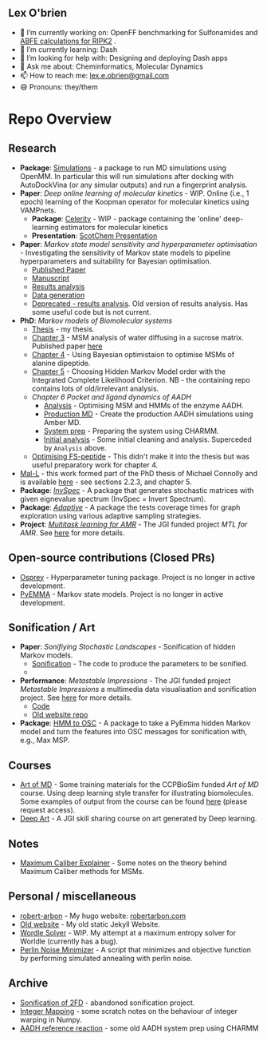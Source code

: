 ## Lex O'brien

- 🔭 I’m currently working on: OpenFF benchmarking for Sulfonamides and [ABFE calculations for RIPK2](https://github.com/RobertArbon/kinase_intermediate_state)  . 
- 🌱 I’m currently learning: Dash
- 🤔 I’m looking for help with: Designing and deploying Dash apps
- 💬 Ask me about: Cheminformatics, Molecular Dynamics 
- 📫 How to reach me: lex.e.obrien@gmail.com
- 😄 Pronouns: they/them


# Repo Overview

## Research

- **Package**: [Simulations](https://github.com/RobertArbon/simulations) - a package to run MD simulations using OpenMM. In particular this will run simulations after docking with AutoDockVina (or any simular outputs) and run a fingerprint analysis. 
- **Paper**: *Deep online learning of molecular kinetics* - WIP.  Online (i.e., 1 epoch) learning of the Koopman operator for molecular kinetics using VAMPnets.
  - **Package**: [Celerity](https://github.com/RobertArbon/online_kinetics) - WIP - package containing the 'online' deep-learning estimators for molecular kinetics
  - **Presentation**: [ScotChem Presentation](https://github.com/RobertArbon/online_kinetics/blob/main/docs/presentation/ScotChem.pdf)
- **Paper**: *Markov state model sensitivity and hyperparameter optimisation* -  Investigating the sensitivity of Markov state models to pipeline hyperparameters and suitability for Bayesian optimisation.
  - [Published Paper](https://pubs.acs.org/doi/10.1021/acs.jctc.3c01134)
  - [Manuscript](https://github.com/RobertArbon/MSM-Hyperparameter-Optimisation)
  - [Results analysis](https://github.com/RobertArbon/msm_sensitivity_analysis)
  - [Data generation](https://github.com/RobertArbon/msm_sensitivity)
  - [Deprecated - results analysis](https://github.com/RobertArbon/msm_hyperparameter_optimisation). Old version of results analysis. Has some useful code but is not current.
- **PhD**:  *Markov models of Biomolecular systems*
  - [Thesis](https://github.com/RobertArbon/Rob-Arbon-Thesis) - my thesis.
  - [Chapter 3](https://github.com/RobertArbon/water_diffusion) - MSM analysis of water diffusing in a sucrose matrix. Published paper [here](https://doi.org/10.1039/C9SC06228A)
  - [Chapter 4](https://github.com/RobertArbon/alanine_dipeptide) - Using Bayesian optimistaion to optimise MSMs of alanine dipeptide.
  - [Chapter 5](https://github.com/RobertArbon/four_well_analysis/tree/master/Three-Four-Well-Selection) - Choosing Hidden Markov Model order with the Integrated Complete Likelihood Criterion. NB - the containing repo contains lots of old/irrelevant analysis.
  - *Chapter 6 Pocket and ligand dynamics of AADH*
    - [Analysis](https://github.com/RobertArbon/AADH) - Optimising MSM and HMMs of the enzyme AADH.
    - [Production MD](https://github.com/RobertArbon/aadh_amber) - Create the production AADH simulations using Amber MD.
    - [System prep](https://github.com/RobertArbon/aadh_msm) - Preparing the system using CHARMM.
    - [Initial analysis](https://github.com/RobertArbon/AADH_Analysis) - Some initial cleaning and analysis.  Superceded by `Analysis` above. 
  - [Optimising FS-peptide](https://github.com/RobertArbon/optimize-fs-peptide) - This didn't make it into the thesis but was useful preparatory work for chapter 4.
- [Mal-L](https://github.com/RobertArbon/Mal_L) - this work formed part of the PhD thesis of Michael Connolly and is available [here](https://research-information.bris.ac.uk/ws/portalfiles/portal/317460439/Final_Copy_2022_01_25_Connolly_M_PhD_Redacted.pdf) - see sections 2.2.3, and chapter 5.
- **Package**: *[InvSpec](https://github.com/RobertArbon/invspec)* - A package that generates stochastic matrices with given eignevalue spectrum (InvSpec = Invert Spectrum). 
- **Package**: *[Adaptive](https://github.com/RobertArbon/adaptive)* - A package the tests coverage times for graph exploration using various adaptive sampling strategies.
- **Project**: *[Multitask learning for AMR](https://github.com/RobertArbon/multitask_learning_for_AMR)* - The JGI funded project *MTL for AMR*. See [here](https://www.bristol.ac.uk/golding/our-research/life-sciences/multitask-learning-for-amr/) for more details.

##  Open-source contributions (Closed PRs)
- [Osprey](https://github.com/msmbuilder/osprey/pulls?q=is%3Apr+author%3ARobertArbon+is%3Aclosed) - Hyperparameter tuning package. Project is no longer in active development.
- [PyEMMA](https://github.com/markovmodel/PyEMMA/pulls?q=is%3Apr+author%3ARobertArbon+is%3Aclosed+) - Markov state models. Project is no longer in active development. 

## Sonification / Art
- **Paper**: *Sonifiying Stochastic Landscapes* - Sonification of hidden Markov models.
  - [Sonification](https://github.com/RobertArbon/sonification) - The code to produce the parameters to be sonified.
  - 
- **Performance**: *Metastable Impressions* - The JGI funded project *Metastable Impressions* a multimedia data visualisation and sonification project. See [here](https://www.bristol.ac.uk/golding/our-research/digital-humanities/metastable-impressions/) for more details.
  - [Code](https://github.com/RobertArbon/metastable_impressions)
  - [Old website repo](https://github.com/RobertArbon/metastable-impressions)
- **Package**: [HMM to OSC](https://github.com/RobertArbon/hmm_to_osc) - A package to take a PyEmma hidden Markov model and turn the features into OSC messages for sonification with, e.g., Max MSP. 

## Courses 
- [Art of MD](https://github.com/RobertArbon/art_of_md) - Some training materials for the CCPBioSim funded *Art of MD* course. Using deep learning style transfer for illustrating biomolecules. Some examples of output from the course can be found [here](https://drive.google.com/drive/u/0/folders/1MUUMO9rf9WJHoX3rmv4ww5gPdbXkQUva) (please request access). 
- [Deep Art](https://github.com/RobertArbon/deep_art_course) - A JGI skill sharing course on art generated by Deep learning. 

## Notes 
- [Maximum Caliber Explainer](https://github.com/RobertArbon/MaxCal_Explainer/tree/main) - Some notes on the theory behind Maximum Caliber methods for MSMs.

## Personal / miscellaneous
- [robert-arbon](https://github.com/RobertArbon/robert-arbon) - My hugo website: [robertarbon.com](https://robertarbon.com)
- [Old website](https://github.com/RobertArbon/robertarbon.github.io) - My old static Jekyll Website.  
- [Wordle Solver](https://github.com/RobertArbon/wordle_solver) - WIP. My attempt at a maximum entropy solver for Worldle (currently has a bug). 
- [Perlin Noise Minimizer](https://github.com/RobertArbon/perlin_minimization) - A script that minimizes and objective function by performing simulated annealing with perlin noise. 

## Archive
- [Sonification of 2FD](https://github.com/RobertArbon/sonification_2fd) - abandoned sonification project.
- [Integer Mapping](https://github.com/RobertArbon/integer_mapping) - some scratch notes on the behaviour of integer warping in Numpy.
- [AADH reference reaction](https://github.com/RobertArbon/AADH_ref_rxn) - some old AADH system prep using CHARMM


